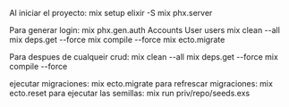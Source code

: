 Al iniciar el proyecto:
mix setup
elixir -S mix phx.server

Para generar login:
mix phx.gen.auth Accounts User users
mix clean --all
mix deps.get --force
mix compile --force
mix ecto.migrate

Para despues de cualqueir crud:
mix clean --all
mix deps.get --force
mix compile --force


ejecutar migraciones:
mix ecto.migrate
para refrescar migraciones:
mix ecto.reset
para ejecutar las semillas:
mix run priv/repo/seeds.exs